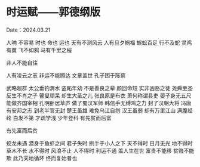 # 时运赋——郭德纲版

Date：2024.03.21

人呐 不容易
时也 命也 运也
天有不测风云
人有旦夕祸福
蜈蚣百足 行不及蛇
灵鸡有翼 飞不如鸦
马有千里之程

非人不能自往

人有凌云之志
非运不能腾达
文章盖世 孔子困于陈蔡

武略超群 太公垂钓渭水
盗跖年幼 不是善良之辈
颜回命短 实非凶恶之徒
尧舜至圣 反生不肖之子
瞽叟顽呆 却生大圣之儿
张良原是布衣
萧何称谓县吏
晏子身无五尺
能做齐国宰相
孔明卧居草庐
做了蜀汉军师
韩信手无缚鸡之力
封了汉朝大将
冯唐有安邦之志
到老半官无封
楚王虽雄 难免乌江自刎
汉王虽弱 却有万里江山
满腹经纶 白发不第
才疏学浅 少年登科
有先贫而后富

有先富而后贫

蛟龙未遇 潜身于鱼虾之间
君子失时 拱手于小人之下
天不得时 日月无光
地不得时 草木不长
水不得时 风浪不止
人不得时 利运不通
盖人生在世
富贵不能移 贫贱不能欺
此乃天地循环
终而复始者也


